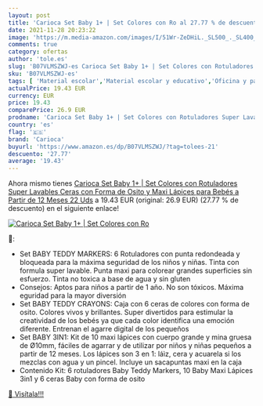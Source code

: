 ```yaml
---
layout: post
title: 'Carioca Set Baby 1+ | Set Colores con Ro al 27.77 % de descuento'
date: 2021-11-28 20:23:22
image: 'https://m.media-amazon.com/images/I/51Wr-ZeDHiL._SL500_._SL400_.jpg'
comments: true
category: ofertas
author: 'tole.es'
slug: 'B07VLMSZWJ-es Carioca Set Baby 1+ | Set Colores con Rotuladores Super...'
sku: 'B07VLMSZWJ-es'
tags: [ 'Material escolar','Material escolar y educativo','Oficina y papelería','Sets de material escolar','carioca','lápices','rotuladores', ]
actualPrice: 19.43 EUR
currency: EUR
price: 19.43
comparePrice: 26.9 EUR
prodname: 'Carioca Set Baby 1+ | Set Colores con Rotuladores Super Lavables  Ceras con Forma de Osito y Maxi Lápices para Bebés a Partir de 12 Meses  22 Uds'
country: 'es'
flag: '🇪🇸'
brand: 'Carioca'
buyurl: 'https://www.amazon.es/dp/B07VLMSZWJ/?tag=tolees-21'
descuento: '27.77'
average: '19.43'
---
```


Ahora mismo tienes [Carioca Set Baby 1+ | Set Colores con Rotuladores Super Lavables  Ceras con Forma de Osito y Maxi Lápices para Bebés a Partir de 12 Meses  22 Uds](https://www.amazon.es/dp/B07VLMSZWJ/?tag=tolees-21) a 19.43 EUR (original: 26.9 EUR) (27.77 %  de descuento) en el siguiente enlace!

[![Carioca Set Baby 1+ | Set Colores con Ro](https://m.media-amazon.com/images/I/51Wr-ZeDHiL._SL500_._SL400_.jpg)](https://www.amazon.es/dp/B07VLMSZWJ/?tag=tolees-21)

🔎:

- Set BABY TEDDY MARKERS: 6 Rotuladores con punta redondeada y bloqueada para la máxima seguridad de los niños y niñas. Tinta con formula super lavable. Punta maxi para colorear grandes superficies sin esfuerzo. Tinta no toxica a base de agua y sin gluten
- Consejos: Aptos para niños a partir de 1 año. No son tóxicos. Máxima eguridad para la mayor diversión
- Set BABY TEDDY CRAYONS: Caja con 6 ceras de colores con forma de osito. Colores vivos y brillantes. Super divertidos para estimular la creatividad de los bebés ya que cada color identifica una emoción diferente. Entrenan el agarre digital de los pequeños
- Set BABY 3IN1: Kit de 10 maxi lápices con cuerpo grande y mina gruesa de Ø10mm, fáciles de agarrar y de utilizar por niños y niñas pequeños a partir de 12 meses. Los lápices son 3 en 1: láìz, cera y acuarela si los mezclas con agua y un pincel. Incluye un sacapuntas maxi en la caja
- Contenido Kit: 6 rotuladores Baby Teddy Markers, 10 Baby Maxi Lápices 3in1 y 6 ceras Baby con forma de osito

[🛒 Visítala!!!](https://www.amazon.es/dp/B07VLMSZWJ/?tag=tolees-21)

